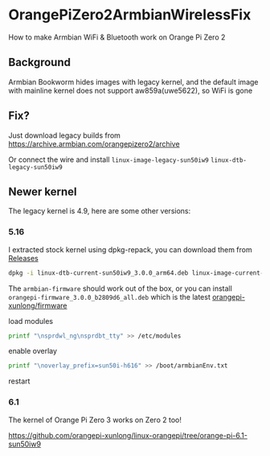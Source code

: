 # OrangePiZero2ArmbianWirelessFix
How to make Armbian WiFi &amp; Bluetooth work on Orange Pi Zero 2

## Background
Armbian Bookworm hides images with legacy kernel, and the default image with mainline kernel does not support aw859a(uwe5622), so WiFi is gone

## Fix?
Just download legacy builds from https://archive.armbian.com/orangepizero2/archive

Or connect the wire and install `linux-image-legacy-sun50iw9` `linux-dtb-legacy-sun50iw9`

## Newer kernel
The legacy kernel is 4.9, here are some other versions:

### 5.16
I extracted stock kernel using dpkg-repack, you can download them from [Releases](https://github.com/iovxw/OrangePiZero2ArmbianWirelessFix/releases/tag/linux5.16)

```sh
dpkg -i linux-dtb-current-sun50iw9_3.0.0_arm64.deb linux-image-current-sun50iw9_3.0.0_arm64.deb
```

The `armbian-firmware` should work out of the box, or you can install `orangepi-firmware_3.0.0_b2809d6_all.deb` which is the latest [orangepi-xunlong/firmware](https://github.com/orangepi-xunlong/firmware)

load modules

```sh
printf "\nsprdwl_ng\nsprdbt_tty" >> /etc/modules
```

enable overlay

```sh
printf "\noverlay_prefix=sun50i-h616" >> /boot/armbianEnv.txt
```

restart

### 6.1

The kernel of Orange Pi Zero 3 works on Zero 2 too!

https://github.com/orangepi-xunlong/linux-orangepi/tree/orange-pi-6.1-sun50iw9

